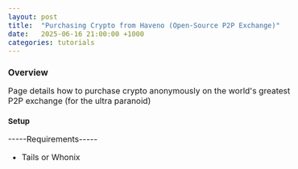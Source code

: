 ```yaml
---
layout: post
title:  "Purchasing Crypto from Haveno (Open-Source P2P Exchange)"
date:   2025-06-16 21:00:00 +1000
categories: tutorials
---
```


<style>
  body { font-size: 16px; }
  body {font-family: 'Inter', sans-serif}
  h1 { font-size: 19px !important; }
  h2 { font-size: 17px !important; }
  h3 { font-size: 15px !important; }
</style>

## Overview

Page details how to purchase crypto anonymously on the world's greatest P2P exchange (for the ultra paranoid)

### Setup

-----Requirements-----
- Tails or Whonix 